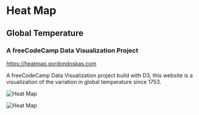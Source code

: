 # Heat Map

## Global Temperature

### A freeCodeCamp Data Visualization Project

<https://heatmap.gordondoskas.com>

A freeCodeCamp Data Visualization project build with D3, this website is a visualization of the variation in global temperature since 1753.

![Heat Map](https://gordondoskas.com/heatmap.png "Global Temperature")

![Heat Map](https://gordondoskas.com/heatmap2.png "Global Temperature")
